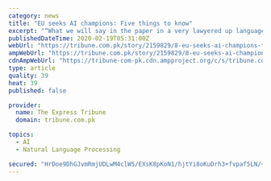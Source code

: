 ```yaml
---
category: news
title: "EU seeks AI champions: Five things to know"
excerpt: "“What we will say in the paper in a very lawyered up language is, let’s pause and figure out if there ... blanket rules for entire industries and stifle innovation. Instead, the EU’s AI strategy will look at activities case-by-case, with basic uses such as translation or maps left largely alone, but medical technology kept on a tighter ..."
publishedDateTime: 2020-02-19T05:31:00Z
webUrl: "https://tribune.com.pk/story/2159829/8-eu-seeks-ai-champions-five-things-know/"
ampWebUrl: "https://tribune.com.pk/story/2159829/8-eu-seeks-ai-champions-five-things-know/"
cdnAmpWebUrl: "https://tribune-com-pk.cdn.ampproject.org/c/s/tribune.com.pk/story/2159829/8-eu-seeks-ai-champions-five-things-know/"
type: article
quality: 39
heat: 39
published: false

provider:
  name: The Express Tribune
  domain: tribune.com.pk

topics:
  - AI
  - Natural Language Processing

secured: "HrDoe9DhGJvmRmjUDLwM4clW5/EXsK8pKoN1/hjtYi8oKuDrh3+fvpaf5LN/+qH32HW8aWQHv/5JwRNSOKAIm5t5Qj9XkokEPkGI58nkECgUr4J/46ouggroxwh2RuztDwnaMcktfdb3G2rHhRPGn5QgAZm9m/8Aq4/2cWa1cj2wC9+Ec74mM+uBqkF2Fr1oVQza3wfAwKZY71dg+aob/LA2b/tj1dvmVUAkYv9qOrTPpKx66KdrE9bDPjxLwZh5w3bEDk4eoe55FNaUdq6yxSBccw8GxtCMnC29XTsYrSFtcChhqWyUv/liTYOBpZ6FRy/emMY6/ME3ilB50nSCnnhblXBsXmhtSIb0YQVxdeqLoEtBd/cFVWAspylp+f2voyEBpyF410JtbTV67pUsvlVRjE5JJKIe57cccoUNnNu6nQP1WtExY1TAlViVO5TnxAg60X4Y8Y81QEbVMfjlxNafuhfjNOpl2COJgQJfqy8=;vRnCd1444tEFNwckK+suQw=="
---
```



